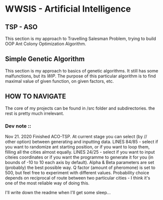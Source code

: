 # WWSIS - Artificial Intelligence

## TSP - ASO
This section is my approach to Travelling Salesman Problem, trying to  build OOP Ant Colony Optimization Algorithm.

## Simple Genetic Algorithm
This section is my approach to basics of genetic algorithms. It still has some malfunctions, but its *WIP*. The purpose of this particular algorithm is to find maximal value of given function, on given factors, etc. 

## HOW TO NAVIGATE 
The core of my projects can be found in /src folder and subdirectories. the rest is pretty much irrelevant.

### Dev note ::
Nov 21. 2020
Finished ACO-TSP.
At current stage you can select (by // other option) between generating and inputting data.
LINES 84/85 - select if you want to randomize ant starting position, or if you want to loop them, filling all the cities almost equally.
LINES 24/25 - select if you want to input citeies coordinates or if you want the programme to generate it for you (in bounds of -10 to 10 each axis by default).
Alpha & Beta parameters are set (probably) the best possible way. Q factor (amount of pheromone) is set to 500, but feel free to experiment with different values.
Probability choice depends on reciprocal of route between two particular cities - I think it's one of the most reliable way of doing this.

I'll write down the readme when I'll get some sleep...
